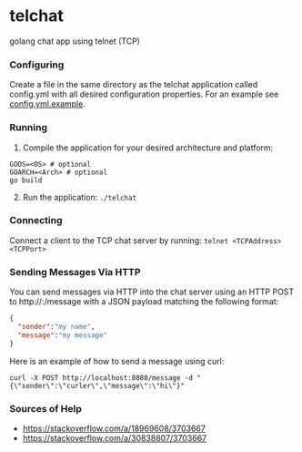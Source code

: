 # telchat
golang chat app using telnet (TCP)

### Configuring
Create a file in the same directory as the telchat application called config.yml
with all desired configuration properties. For an example see [config.yml.example](config.yml.example).

### Running
1. Compile the application for your desired architecture and platform:
```
GOOS=<OS> # optional
GOARCH=<Arch> # optional
go build
```
2. Run the application: `./telchat`

### Connecting
Connect a client to the TCP chat server by running:
`telnet <TCPAddress> <TCPPort>`

### Sending Messages Via HTTP
You can send messages via HTTP into the chat server using an HTTP POST to 
http://<HTTPAddress>:<HTTPPort>/message with a JSON payload matching the following format:
```json
{
  "sender":"my name",
  "message":"my message"
}
```

Here is an example of how to send a message using curl:
```
curl -X POST http://localhost:8080/message -d "{\"sender\":\"curler\",\"message\":\"hi\"}"
```

### Sources of Help

* https://stackoverflow.com/a/18969608/3703667
* https://stackoverflow.com/a/30838807/3703667